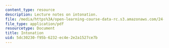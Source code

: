 ```yaml
---
content_type: resource
description: Lecture notes on intonation.
file: /media/https%3A/open-learning-course-data-rc.s3.amazonaws.com/24-910-topics-in-linguistic-theory-laboratory-phonology-spring-2007/5dc30230f95b6232ec4e2e2a1527ce7b_lec7_intonation.pdf
file_type: application/pdf
resourcetype: Document
title: Intonation
uid: 5dc30230-f95b-6232-ec4e-2e2a1527ce7b
---
```

